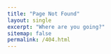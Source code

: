 ```yaml
---
title: "Page Not Found"
layout: single
excerpt: "Where are you going?"
sitemap: false
permalink: /404.html
---
```


<script type="text/javascript">
var GOOG_FIXURL_LANG= 'en';
var GOOG_FIXURL_SITE = '{{site.url}}'
</script>
<script type="text/javascript">
<src=" //linkhelp.clients.google.com/tbproxy/lh/wm/fixurl.js">
</script>